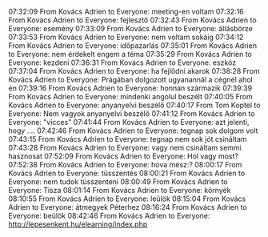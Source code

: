 07:32:09 From Kovács Adrien to Everyone:
	meeting-en voltam
07:32:16 From Kovács Adrien to Everyone:
	fejlesztő
07:32:43 From Kovács Adrien to Everyone:
	esemény
07:33:09 From Kovács Adrien to Everyone:
	állásbörze
07:33:53 From Kovács Adrien to Everyone:
	nem voltam sokáig
07:34:12 From Kovács Adrien to Everyone:
	időpazarlás
07:35:01 From Kovács Adrien to Everyone:
	nem érdekelt engem a téma
07:35:29 From Kovács Adrien to Everyone:
	kezdeni
07:36:31 From Kovács Adrien to Everyone:
	eszköz
07:37:04 From Kovács Adrien to Everyone:
	ha fejlődni akarok
07:38:28 From Kovács Adrien to Everyone:
	Prágában dolgozott ugyanannál a cégnél ahol én
07:39:16 From Kovács Adrien to Everyone:
	honnan származik
07:39:39 From Kovács Adrien to Everyone:
	mindenki angolul beszélt
07:40:05 From Kovács Adrien to Everyone:
	anyanyelvi beszélő
07:40:17 From Tom Koptel to Everyone:
	Nem vagyok anyanyelvi beszélő
07:41:12 From Kovács Adrien to Everyone:
	"vicces"
07:41:44 From Kovács Adrien to Everyone:
	azt jelenti, hogy ….
07:42:46 From Kovács Adrien to Everyone:
	tegnap sok dolgom volt
07:43:15 From Kovács Adrien to Everyone:
	tegnap nem sok jót csináltam
07:43:28 From Kovács Adrien to Everyone:
	vagy nem csináltam semmi hasznosat
07:52:09 From Kovács Adrien to Everyone:
	Hol vagy most?
07:52:38 From Kovács Adrien to Everyone:
	hova mész:?
08:00:17 From Kovács Adrien to Everyone:
	tüsszentés
08:00:21 From Kovács Adrien to Everyone:
	nem tudok tüsszenteni
08:00:49 From Kovács Adrien to Everyone:
	Tisza
08:01:14 From Kovács Adrien to Everyone:
	környék
08:10:55 From Kovács Adrien to Everyone:
	leülök
08:15:04 From Kovács Adrien to Everyone:
	átmegyek Péterhez
08:16:24 From Kovács Adrien to Everyone:
	beülök
08:42:46 From Kovács Adrien to Everyone:
	http://lepesenkent.hu/elearning/index.php
